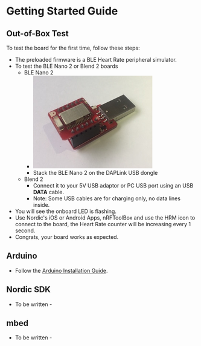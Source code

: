 # Getting Started Guide

## Out-of-Box Test

To test the board for the first time, follow these steps:

* The preloaded firmware is a BLE Heart Rate peripheral simulator.
* To test the BLE Nano 2 or Blend 2 boards
	* BLE Nano 2
		* ![image](./images/Nano2/Nano2_01.jpg)
		* Stack the BLE Nano 2 on the DAPLink USB dongle
	* Blend 2	
		* Connect it to your 5V USB adaptor or PC USB port using an USB **DATA** cable.
		* Note: Some USB cables are for charging only, no data lines inside.
* You will see the onboard LED is flashing.
* Use Nordic's iOS or Android Apps, nRFToolBox and use the HRM icon to connect to the board, the Heart Rate counter will be increasing every 1 second.
* Congrats, your board works as expected.

## Arduino

* Follow the [Arduino Installation Guide](./Arduino_Board_Package_Installation_Guide.md).

## Nordic SDK

- To be written -

## mbed

- To be written -





